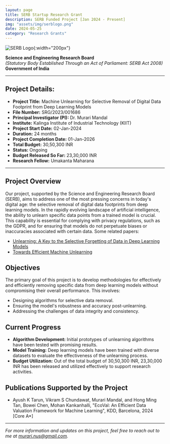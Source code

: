 ```yaml
---
layout: page
title: SERB Startup Research Grant
description: SERB Funded Project [Jan 2024 - Present]
img: "assets/img/serblogo.png"
date: 2024-05-25
category: "Research Grants"
---
```


![SERB Logo](https://acceleratevigyan.gov.in/assets/images/about/serblogo_logo.png){:width="200px"}

**Science and Engineering Research Board**  
_(Statutory Body Established Through an Act of Parliament: SERB Act 2008)_  
**Government of India**

---

## Project Details:

- **Project Title:** Machine Unlearning for Selective Removal of Digital Data Footprint from Deep Learning Models
- **File Number:** SRG/2023/001686
- **Principal Investigator (PI):** Dr. Murari Mandal
- **Institute:** Kalinga Institute of Industrial Technology (KIIT)
- **Project Start Date:** 02-Jan-2024
- **Duration:** 24 months
- **Project Completion Date:** 01-Jan-2026
- **Total Budget:** 30,50,300 INR
- **Status:** Ongoing
- **Budget Released So Far:** 23,30,000 INR
- **Research Fellow:** Umakanta Maharana

---

## Project Overview

Our project, supported by the Science and Engineering Research Board (SERB), aims to address one of the most pressing concerns in today's digital age: the selective removal of digital data footprints from deep learning models. In the rapidly evolving landscape of artificial intelligence, the ability to unlearn specific data points from a trained model is crucial. This capability is essential for complying with privacy regulations, such as the GDPR, and for ensuring that models do not perpetuate biases or inaccuracies associated with certain data. Some related papers:

- [Unlearning: A Key to the Selective Forgetting of Data in Deep Learning Models](https://arxiv.org/pdf/2210.08196)
- [Towards Efficient Machine Unlearning](https://arxiv.org/pdf/2201.05629)

## Objectives

The primary goal of this project is to develop methodologies for effectively and efficiently removing specific data from deep learning models without compromising their overall performance. This involves:

- Designing algorithms for selective data removal.
- Ensuring the model's robustness and accuracy post-unlearning.
- Addressing the challenges of data integrity and consistency.

## Current Progress

- **Algorithm Development:** Initial prototypes of unlearning algorithms have been tested with promising results.
- **Model Training:** Deep learning models have been trained with diverse datasets to evaluate the effectiveness of the unlearning process.
- **Budget Utilization:** Out of the total budget of 30,50,300 INR, 23,30,000 INR has been released and utilized effectively to support research activities.

## Publications Supported by the Project

- Ayush K Tarun, Vikram S Chundawat, Murari Mandal, and Hong Ming Tan, Bowei Chen, Mohan Kankanhalli, "EcoVal: An Efficient Data Valuation Framework for Machine Learning", KDD, Barcelona, 2024 [Core A*]

---

_For more information and updates on this project, feel free to reach out to me at murari.nus@gmail.com._
